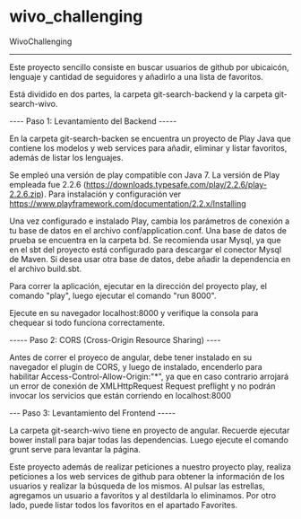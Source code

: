 # wivo_challenging
WivoChallenging

--------------------------------------------

Este proyecto sencillo consiste en buscar usuarios de github por ubicaicón, lenguaje y cantidad de seguidores y añadirlo a una lista de favoritos.

Está dividido en dos partes, la carpeta git-search-backend y la carpeta git-search-wivo.

---- Paso 1: Levantamiento del Backend -----

En la carpeta git-search-backen se encuentra un proyecto de Play Java que contiene los modelos y web services para añadir, eliminar y listar favoritos, además de listar los lenguajes.

Se empleó una versión de play compatible con Java 7. La versión de Play empleada fue 2.2.6 (https://downloads.typesafe.com/play/2.2.6/play-2.2.6.zip). Para instalación y configuración ver https://www.playframework.com/documentation/2.2.x/Installing

Una vez configurado e instalado Play, cambia los parámetros de conexión a tu base de datos en el archivo conf/application.conf. Una base de datos de prueba se encuentra en la carpeta bd. Se recomienda usar Mysql, ya que en el sbt del proyecto está configurado para descargar el conector Mysql de Maven. Si desea usar otra base de datos, debe añadir la dependencia en el archivo build.sbt.

Para correr la aplicación, ejecutar en la dirección del proyecto play, el comando "play", luego ejecutar el comando "run 8000". 

Ejecute en su navegador localhost:8000 y verifique la consola para chequear si todo funciona correctamente.

----- Paso 2: CORS (Cross-Origin Resource Sharing) ----

Antes de correr el proyeco de angular, debe tener instalado en su navegador el plugin de CORS, y luego de instalado, encenderlo para habilitar Access-Control-Allow-Origin:"*", ya que en caso contrario arrojará un error de conexión de  XMLHttpRequest Request preflight y no podrán invocar los servicios que están corriendo en localhost:8000


--- Paso 3: Levantamiento del Frontend -----

La carpeta git-search-wivo tiene en proyecto de angular. Recuerde ejecutar bower install para bajar todas las dependencias. Luego ejecute el comando grunt serve para levantar la página. 

Este proyecto además de realizar peticiones a nuestro proyecto play, realiza peticiones a los web services de github para obtener la información de los usuarios y realizar la búsqueda de los mismos. Al pulsar las estrellas, agregamos un usuario a favoritos y al destildarla lo eliminamos. Por otro lado, puede listar todos los favoritos en el apartado Favorites.






